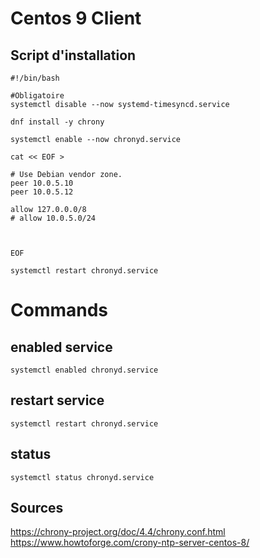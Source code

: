 

# Centos 9 Client 

## Script d'installation

```
#!/bin/bash
 
#Obligatoire
systemctl disable --now systemd-timesyncd.service
 
dnf install -y chrony
 
systemctl enable --now chronyd.service
 
cat << EOF > 

# Use Debian vendor zone.
peer 10.0.5.10
peer 10.0.5.12
 
allow 127.0.0.0/8
# allow 10.0.5.0/24

 

EOF
 
systemctl restart chronyd.service

```


# Commands 

## enabled service
```
systemctl enabled chronyd.service
```

##  restart service
```
systemctl restart chronyd.service
```

## status
```
systemctl status chronyd.service
```


## Sources 
https://chrony-project.org/doc/4.4/chrony.conf.html
https://www.howtoforge.com/crony-ntp-server-centos-8/
